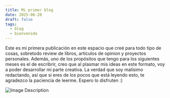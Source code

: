 ```yaml
---
title: Mi primer blog
date: 2025-06-20
draft: false
tags:
  - blog
  - bienvenida
---
```

Este es mi primera publicación en este espacio que creé para todo tipo de cosas, sobretodo review de libros, artículos de opinion y proyectos personales. Además, uno de los propósitos que tengo para los siguientes meses es el de escribrir, creo que al plasmar mis ideas en este formato, voy a poder desarrollar mi parte  creativa. La verdad que soy malísimo redactando, así que si eres de los pocos que está leyendo esto, te agradezco la paciencia de leerme. Espero lo disfruten :)


![Image Description](https://castromaster10.github.io/castromaster10-Blog/images/cat.jpg)
